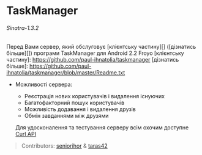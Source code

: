 # TaskManager

###### Sinatra-1.3.2

Перед Вами сервер, який обслуговує [клієнтську частину][] ([дізнатись більше][]) програми TaskManager для Android 2.2 Froyo
[клієнтську частину]: https://github.com/paul-ihnatolia/taskmanager
[дізнатись більше]: https://github.com/paul-ihnatolia/taskmanager/blob/master/Readme.txt

*   Можливості сервера:
    *   Реєстрація нових користувачів і видалення існуючих
    *   Багатофакторний пошук користувачів
    *   Можливість додавання і видалення друзів
    *   Обмін завданнями між друзями

    Для удосконалення та тестування серверу всім охочим доступне [Curl API](/seniorihor/task_manager/blob/master/curl.api)

> Contributors: [seniorihor](https://github.com/seniorihor) & [taras42](https://github.com/taras42)
